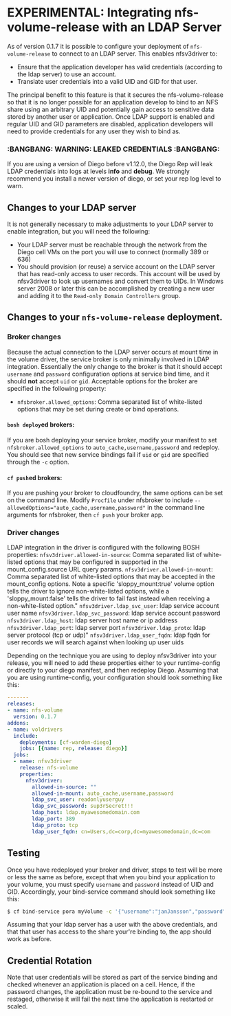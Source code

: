 # EXPERIMENTAL: Integrating nfs-volume-release with an LDAP Server

As of version 0.1.7 it is possible to configure your deployment of `nfs-volume-release` to connect to an LDAP server.  This enables nfsv3driver to:
- Ensure that the application developer has valid credentials (according to the ldap server) to use an account.
- Translate user credentials into a valid UID and GID for that user.

The principal benefit to this feature is that it secures the nfs-volume-release so that it is no longer possible for an application develop to bind
to an NFS share using an arbitrary UID and potentially gain access to sensitive data stored by another user or application.  Once LDAP support is
enabled and regular UID and GID parameters are disabled, application developers will need to provide credentials for any user they wish to bind as.

### :BANGBANG: WARNING: LEAKED CREDENTIALS :BANGBANG:
If you are using a version of Diego before v1.12.0, the Diego Rep will leak LDAP credentials into logs at levels **info** and **debug**. We strongly recommend you install a newer version of diego, or set your rep log level to warn.

## Changes to your LDAP server
It is not generally necessary to make adjustments to your LDAP server to enable integration, but you will need the following:
- Your LDAP server must be reachable through the network from the Diego cell VMs on the port you will use to connect (normally 389 or 636)
- You should provision (or reuse) a service account on the LDAP server that has read-only access to user records.  This account will be used by 
  nfsv3driver to look up usernames and convert them to UIDs.  In Windows server 2008 or later this can be accomplished by creating a new user
  and adding it to the `Read-only Domain Controllers` group.
  
## Changes to your `nfs-volume-release` deployment.
### Broker changes
Because the actual connection to the LDAP server occurs at mount time in the volume driver, the service broker is only minimally involved in
LDAP integration.  Essentially the only change to the broker is that it should accept `username` and `password` configuration options at 
service bind time, and it should **not** accept `uid` or `gid`.  Acceptable options for the broker are specified in the following property:
- `nfsbroker.allowed_options`: Comma separated list of white-listed options that may be set during create or bind operations. 

#### `bosh deploy`ed brokers:
If you are bosh deploying your service broker, modify your manifest to set `nfsbroker.allowed_options` to `auto_cache,username,password` and redeploy.
You should see that new service bindings fail if `uid` or `gid` are specified through the `-c` option. 

#### `cf push`ed brokers:
If you are pushing your broker to cloudfoundry, the same options can be set on the command line.  Modify `Procfile` under nfsbroker to include 
`--allowedOptions="auto_cache,username,password"` in the command line arguments for nfsbroker, then `cf push` your broker app.

### Driver changes
LDAP integration in the driver is configured with the following BOSH properties:
 `nfsv3driver.allowed-in-source`: Comma separated list of white-listed options that may be configured in supported in the mount_config.source URL query params.
 `nfsv3driver.allowed-in-mount`: Comma separated list of white-listed options that may be accepted in the mount_config options. Note a specific 'sloppy_mount:true' volume option tells the driver to ignore non-white-listed options, while a 'sloppy_mount:false' tells the driver to fail fast instead when receiving a non-white-listed option."
 `nfsv3driver.ldap_svc_user`: ldap service account user name
 `nfsv3driver.ldap_svc_password`: ldap service account password
 `nfsv3driver.ldap_host`: ldap server host name or ip address
 `nfsv3driver.ldap_port`: ldap server port
 `nfsv3driver.ldap_proto`: ldap server protocol (tcp or udp)"
 `nfsv3driver.ldap_user_fqdn`: ldap fqdn for user records we will search against when looking up user uids
   
Depending on the technique you are using to deploy nfsv3driver into your release, you will need to add these properties either to your runtime-config or directly 
to your diego manifest, and then redeploy Diego.  Assuming that you are using runtime-config, your configuration should look something like this:

```yaml
-------
releases:
- name: nfs-volume
  version: 0.1.7
addons:
- name: voldrivers
  include:
    deployments: [cf-warden-diego]
    jobs: [{name: rep, release: diego}]
  jobs:
  - name: nfsv3driver
    release: nfs-volume
    properties:
      nfsv3driver:
        allowed-in-source: ""
        allowed-in-mount: auto_cache,username,password
        ldap_svc_user: readonlyuserguy
        ldap_svc_password: sup3rSecret!!!
        ldap_host: ldap.myawesomedomain.com
        ldap_port: 389
        ldap_proto: tcp
        ldap_user_fqdn: cn=Users,dc=corp,dc=myawesomedomain,dc=com
```

## Testing

Once you have redeployed your broker and driver, steps to test will be more or less the same as before, except that when you bind your 
application to your volume, you must specify `username` and `password` instead of UID and GID.  Accordingly, your bind-service command should look something like this:

```bash
$ cf bind-service pora myVolume -c '{"username":"janJansson","password":"fromW1sconson!"}'
```

Assuming that your ldap server has a user with the above credentials, and that that user has access to the share your're binding to, the app should work as before.

## Credential Rotation

Note that user credentials will be stored as part of the service binding and checked whenever an application is placed on a cell.  Hence, if the password changes, the 
application must be re-bound to the service and restaged, otherwise it will fail the next time the application is restarted or scaled.